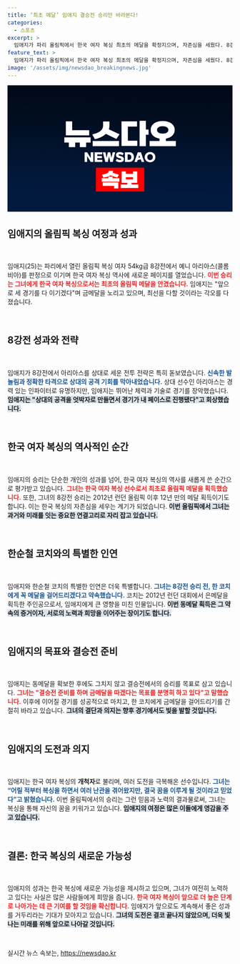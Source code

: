 ```yaml
---
title: ‘최초 메달’ 임애지 결승전 승리만 바라본다!
categories:
  - 스포츠
excerpt: >
  임애지가 파리 올림픽에서 한국 여자 복싱 최초의 메달을 확정지으며, 자존심을 세웠다. 8강전에서 콜롬비아 강호 아리아스를 꺾은 임애지는 금메달을 향한 의지를 드러냈다. “결승전 승리만 생각하고 있다”는 그의 말은 많은 이들의 기대를 모은다.
feature_text: >
  임애지가 파리 올림픽에서 한국 여자 복싱 최초의 메달을 확정지으며, 자존심을 세웠다. 8강전에서 콜롬비아 강호 아리아스를 꺾은 임애지는 금메달을 향한 의지를 드러냈다. “결승전 승리만 생각하고 있다”는 그의 말은 많은 이들의 기대를 모은다.
image: '/assets/img/newsdao_breakingnews.jpg'
---
```


<p><img src="/assets/img/newsdao_breakingnews.jpg" alt="firstkoreanews 속보" /></p>

<h2 data-ke-size="size26">임애지의 올림픽 복싱 여정과 성과</h2>

<p data-ke-size="size16">&nbsp;</p>

<p>임애지(25)는 파리에서 열린 올림픽 복싱 여자 54kg급 8강전에서 예니 아리아스(콜롬비아)를 판정으로 이기며 한국 여자 복싱 역사에 새로운 페이지를 열었습니다. <b><span style="color: #ee2323;">이번 승리는 그녀에게 한국 여자 복싱으로서는 최초의 올림픽 메달을 안겼습니다.</span></b> 임애지는 "앞으로 세 경기를 다 이기겠다"며 금메달을 노리고 있으며, 최선을 다할 것이라는 각오를 다졌습니다.</p>

<p data-ke-size="size16">&nbsp;</p>

<h2 data-ke-size="size26">8강전 성과와 전략</h2>

<p data-ke-size="size16">&nbsp;</p>

<p>임애지가 8강전에서 아리아스를 상대로 세운 전투 전략은 특히 돋보였습니다. <b><span style="color: #1a5490;">신속한 발놀림과 정확한 타격으로 상대의 공격 기회를 막아내었습니다.</span></b> 상대 선수인 아리아스는 경력 있는 인파이터로 유명하지만, 임애지는 뛰어난 체력과 기술로 경기를 장악했습니다. <b><span style="background-color: #21538527;">임애지는 "상대의 공격을 엇박자로 만들면서 경기가 내 페이스로 진행됐다"고 회상했습니다.</span></b></p>

<p data-ke-size="size16">&nbsp;</p>

<h2 data-ke-size="size26">한국 여자 복싱의 역사적인 순간</h2>

<p data-ke-size="size16">&nbsp;</p>

<p>임애지의 승리는 단순한 개인의 성과를 넘어, 한국 여자 복싱의 역사를 새롭게 쓴 순간으로 평가받고 있습니다. <b><span style="color: #ee2323;">그녀는 한국 여자 복싱 선수로서 최초로 올림픽 메달을 획득했습니다.</span></b> 또한, 그녀의 8강전 승리는 2012년 런던 올림픽 이후 12년 만의 메달 획득이기도 합니다. 이는 한국 복싱의 자존심을 세우는 계기가 되었습니다. <b><span style="background-color: #21538527;">이번 올림픽에서 그녀는 과거와 미래를 잇는 중요한 연결고리로 자리 잡고 있습니다.</span></b></p>

<p data-ke-size="size16">&nbsp;</p>

<h2 data-ke-size="size26">한순철 코치와의 특별한 인연</h2>

<p data-ke-size="size16">&nbsp;</p>

<p>임애지와 한순철 코치의 특별한 인연은 더욱 특별합니다. <b><span style="color: #1a5490;">그녀는 8강전 승리 전, 한 코치에게 꼭 메달을 걸어드리겠다고 약속했습니다.</span></b> 코치는 2012년 런던 대회에서 은메달을 획득한 주인공으로서, 임애지에게 큰 영향을 미친 인물입니다. <b><span style="background-color: #21538527;">이번 동메달 획득은 그 약속의 증거이자, 서로의 노력과 희망을 이어주는 장이기도 합니다.</span></b></p>

<p data-ke-size="size16">&nbsp;</p>

<h2 data-ke-size="size26">임애지의 목표와 결승전 준비</h2>

<p data-ke-size="size16">&nbsp;</p>

<p>임애지는 동메달을 확보한 후에도 그치지 않고 결승전에서의 승리를 목표로 삼고 있습니다. <b><span style="color: #ee2323;">그녀는 "결승전 준비를 하며 금메달을 따겠다는 목표를 분명히 하고 있다"고 말했습니다.</span></b> 이후에 이어질 경기를 성공적으로 마치고, 한 코치에게 금메달을 걸어드리기를 간절히 바라고 있습니다. <b><span style="background-color: #21538527;">그녀의 결단과 의지는 향후 경기에서도 빛을 발할 것입니다.</span></b></p>

<p data-ke-size="size16">&nbsp;</p>

<h2 data-ke-size="size26">임애지의 도전과 의지</h2>

<p data-ke-size="size16">&nbsp;</p>

<p>임애지는 한국 여자 복싱의 <b>개척자</b>로 불리며, 여러 도전을 극복해온 선수입니다. <b><span style="color: #1a5490;">그녀는 “어릴 적부터 복싱을 하면서 여러 난관을 겪어왔지만, 결국 꿈을 이루게 될 것이라고 믿었다”고 밝혔습니다.</span></b> 이번 올림픽에서의 승리는 그런 믿음과 노력의 결과물로써, 그녀는 복싱을 통해 자신의 꿈을 키워가고 있습니다. <b><span style="background-color: #21538527;">임애지의 여정은 많은 이들에게 영감을 주고 있습니다.</span></b></p>

<p data-ke-size="size16">&nbsp;</p>

<h2 data-ke-size="size26">결론: 한국 복싱의 새로운 가능성</h2>

<p data-ke-size="size16">&nbsp;</p>

<p>임애지의 성과는 한국 복싱에 새로운 가능성을 제시하고 있으며, 그녀가 여전히 노력하고 있다는 사실은 많은 사람들에게 희망을 줍니다. <b><span style="color: #ee2323;">한국 여자 복싱이 앞으로 더 높은 단계로 나아가는 데 큰 기여를 할 것임을 확신합니다.</span></b> 임애지가 앞으로도 계속해서 좋은 성과를 거두리라는 기대가 모아지고 있습니다. <b><span style="background-color: #21538527;">그녀의 도전은 결코 끝나지 않았으며, 더욱 빛나는 미래를 위해 앞으로 나아갈 것입니다.</span></b> </p>

<p data-ke-size="size16">&nbsp;</p>
실시간 뉴스 속보는, <a href="https://newsdao.kr" rel="dofollow">https://newsdao.kr</a>


